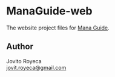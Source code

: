 # ManaGuide-web

The website project files for [Mana Guide](http://managuideapp.com).

## Author

Jovito Royeca<br/>
jovit.royeca@gmail.com

